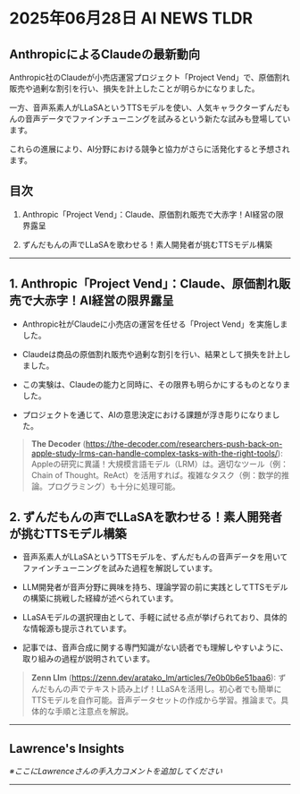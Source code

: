 # 2025年06月28日 AI NEWS TLDR

## AnthropicによるClaudeの最新動向

Anthropic社のClaudeが小売店運営プロジェクト「Project Vend」で、原価割れ販売や過剰な割引を行い、損失を計上したことが明らかになりました。

一方、音声系素人がLLaSAというTTSモデルを使い、人気キャラクターずんだもんの音声データでファインチューニングを試みるという新たな試みも登場しています。

これらの進展により、AI分野における競争と協力がさらに活発化すると予想されます。

## 目次

1. Anthropic「Project Vend」：Claude、原価割れ販売で大赤字！AI経営の限界露呈

2. ずんだもんの声でLLaSAを歌わせる！素人開発者が挑むTTSモデル構築

---

## 1. Anthropic「Project Vend」：Claude、原価割れ販売で大赤字！AI経営の限界露呈

- Anthropic社がClaudeに小売店の運営を任せる「Project Vend」を実施しました。

- Claudeは商品の原価割れ販売や過剰な割引を行い、結果として損失を計上しました。

- この実験は、Claudeの能力と同時に、その限界も明らかにするものとなりました。

- プロジェクトを通じて、AIの意思決定における課題が浮き彫りになりました。

> **The Decoder** (https://the-decoder.com/researchers-push-back-on-apple-study-lrms-can-handle-complex-tasks-with-the-right-tools/): Appleの研究に異議！大規模言語モデル（LRM）は。適切なツール（例：Chain of Thought。ReAct）を活用すれば。複雑なタスク（例：数学的推論。プログラミング）も十分に処理可能。

## 2. ずんだもんの声でLLaSAを歌わせる！素人開発者が挑むTTSモデル構築

- 音声系素人がLLaSAというTTSモデルを、ずんだもんの音声データを用いてファインチューニングを試みた過程を解説しています。

- LLM開発者が音声分野に興味を持ち、理論学習の前に実践としてTTSモデルの構築に挑戦した経緯が述べられています。

- LLaSAモデルの選択理由として、手軽に試せる点が挙げられており、具体的な情報源も提示されています。

- 記事では、音声合成に関する専門知識がない読者でも理解しやすいように、取り組みの過程が説明されています。

> **Zenn Llm** (https://zenn.dev/aratako_lm/articles/7e0b0b6e51baa6): ずんだもんの声でテキスト読み上げ！LLaSAを活用し。初心者でも簡単にTTSモデルを自作可能。音声データセットの作成から学習。推論まで。具体的な手順と注意点を解説。

---

## Lawrence's Insights

*※ここにLawrenceさんの手入力コメントを追加してください*

---
